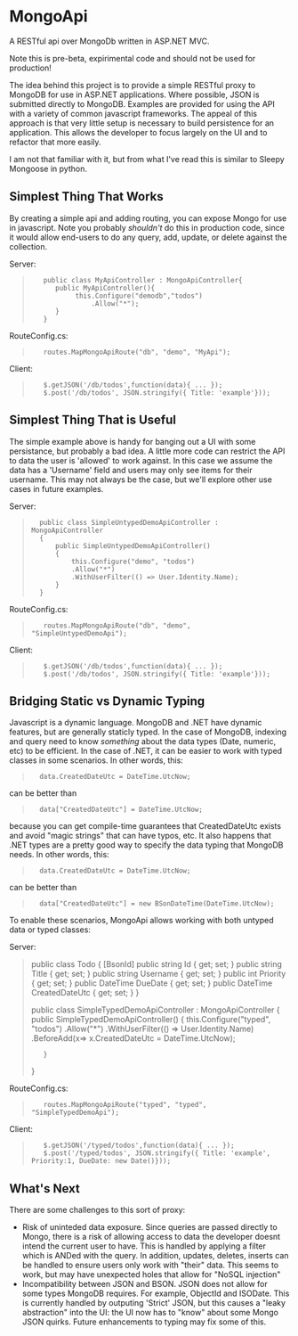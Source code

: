 MongoApi
========

A RESTful api over MongoDb written in ASP.NET MVC.

Note this is pre-beta, expirimental code and should not be used for production! 

The idea behind this project is to provide a simple RESTful proxy to MongoDB for use in ASP.NET applications.  Where possible, JSON is submitted directly to MongoDB.  Examples are provided for using the API with a variety of common javascript frameworks.  The appeal of this approach is that very little setup is necessary to build persistence for an application.  This allows the developer to focus largely on the UI and to refactor that more easily. 

I am not that familiar with it, but from what I've read this is similar to Sleepy Mongoose in python.

Simplest Thing That Works
-------------------------
By creating a simple api and adding routing, you can expose Mongo for use in javascript.  Note you probably _shouldn't_ do this in production code, since it would allow end-users to do any query, add, update, or delete against the collection.

Server:

>        public class MyApiController : MongoApiController{
>           public MyApiController(){
>                this.Configure("demodb","todos")
>                    .Allow("*");
>           }	
>        }

RouteConfig.cs:

>        routes.MapMongoApiRoute("db", "demo", "MyApi");

Client:

>        $.getJSON('/db/todos',function(data){ ... });
>        $.post('/db/todos', JSON.stringify({ Title: 'example'}));


Simplest Thing That is Useful
-----------------------------
The simple example above is handy for banging out a UI with some persistance, but probably a bad idea. A little more code can restrict the API to data the user is 'allowed' to work against.  In this case we assume the data has a 'Username' field and users may only see items for their username.  This may not always be the case, but we'll explore other use cases in future examples.


Server:

>       public class SimpleUntypedDemoApiController : MongoApiController
>       {
>           public SimpleUntypedDemoApiController()
>           {
>               this.Configure("demo", "todos")
>               .Allow("*")
>               .WithUserFilter(() => User.Identity.Name);
>           }
>       }

RouteConfig.cs:

>        routes.MapMongoApiRoute("db", "demo", "SimpleUntypedDemoApi");

Client:

>        $.getJSON('/db/todos',function(data){ ... });
>        $.post('/db/todos', JSON.stringify({ Title: 'example'}));

Bridging Static vs Dynamic Typing
---------------------------------
Javascript is a dynamic language. MongoDB and .NET have dynamic features, but are generally staticly typed.  In the case of MongoDB, indexing and query need to know _something_ about the data types (Date, numeric, etc) to be efficient.  In the case of .NET, it can be easier to work with typed classes in some scenarios.  In other words, this: 

>       data.CreatedDateUtc = DateTime.UtcNow;

can be better than

>       data["CreatedDateUtc"] = DateTime.UtcNow;

because you can get compile-time guarantees that CreatedDateUtc exists and avoid "magic strings" that can have typos, etc.  It also happens that .NET types are a pretty good way to
specify the data typing that MongoDB needs.  In other words, this:

>       data.CreatedDateUtc = DateTime.UtcNow;

can be better than

>       data["CreatedDateUtc"] = new BSonDateTime(DateTime.UtcNow);

To enable these scenarios, MongoApi allows working with both untyped data or typed classes:

Server:
>    public class Todo
>    {
>        [BsonId]
>        public string Id { get; set; }
>        public string Title { get; set; }
>        public string Username { get; set; }
>        public int Priority { get; set; }
>        public DateTime DueDate { get; set; }
>        public DateTime CreatedDateUtc { get; set; }
>    }
>         
>   public class SimpleTypedDemoApiController : MongoApiController
>    {
>        public SimpleTypedDemoApiController()
>        {
>            this.Configure<Todo>("typed", "todos")
>                .Allow("*")
>                .WithUserFilter(() => User.Identity.Name)
>                .BeforeAdd(x=>
>                    x.CreatedDateUtc = DateTime.UtcNow);
>
>            
>        }
>    }

RouteConfig.cs:

>        routes.MapMongoApiRoute("typed", "typed", "SimpleTypedDemoApi");

Client:

>        $.getJSON('/typed/todos',function(data){ ... });
>        $.post('/typed/todos', JSON.stringify({ Title: 'example', Priority:1, DueDate: new Date()}));



What's Next
-----------

There are some challenges to this sort of proxy:

* Risk of uninteded data exposure.  Since queries are passed directly to Mongo, there is a risk of allowing access to data the developer doesnt intend the current user to have.  This is handled by applying a filter which is ANDed with the query.  In addition, updates, deletes, inserts can be handled to ensure users only work with "their" data. This seems to work, but may have unexpected holes that allow for "NoSQL injection"
* Incompatibility between JSON and BSON.  JSON does not allow for some types MongoDB requires.  For example, ObjectId and ISODate.  This is currently handled by outputing 'Strict' JSON, but this causes a "leaky abstraction" into the UI:  the UI now has to "know" about some Mongo JSON quirks.  Future enhancements to typing may fix some of this.
